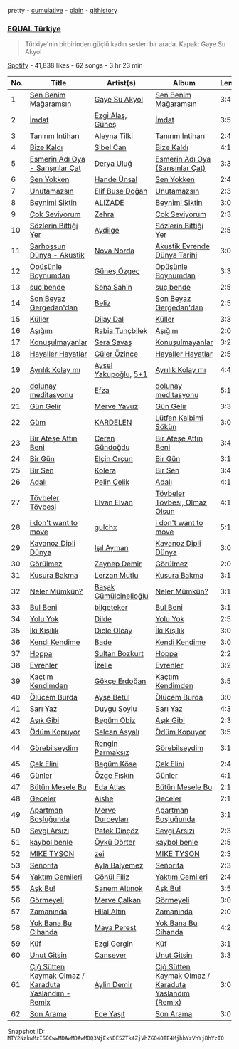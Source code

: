 pretty - [cumulative](/playlists/cumulative/37i9dQZF1DX3aD9A9aINSs.md) - [plain](/playlists/plain/37i9dQZF1DX3aD9A9aINSs) - [githistory](https://github.githistory.xyz/mackorone/spotify-playlist-archive/blob/main/playlists/plain/37i9dQZF1DX3aD9A9aINSs)

### [EQUAL Türkiye](https://open.spotify.com/playlist/37i9dQZF1DX3aD9A9aINSs)

> Türkiye'nin birbirinden güçlü kadın sesleri bir arada\. Kapak: Gaye Su Akyol

[Spotify](https://open.spotify.com/user/spotify) - 41,838 likes - 62 songs - 3 hr 23 min

| No. | Title | Artist(s) | Album | Length |
|---|---|---|---|---|
| 1 | [Sen Benim Mağaramsın](https://open.spotify.com/track/6w8wCVir8mfPfNGzB6Ap3j) | [Gaye Su Akyol](https://open.spotify.com/artist/0VsS7WKuNEsKGNIWuiwSyZ) | [Sen Benim Mağaramsın](https://open.spotify.com/album/6yWmxGqxfeUDMDM3mPOHVc) | 3:46 |
| 2 | [İmdat](https://open.spotify.com/track/4EqdtryLzCbXYK0Pr1e5p7) | [Ezgi Alaş](https://open.spotify.com/artist/3MPYl70VF5QlFVTOTRC9PZ), [Güneş](https://open.spotify.com/artist/0L3wrFI3QcbXAvFL7IaPQX) | [İmdat](https://open.spotify.com/album/2J5UY6OAgNrcA4ESKWQarx) | 3:54 |
| 3 | [Tanırım İntiharı](https://open.spotify.com/track/7s6yYB04JE83gdTybGJe4x) | [Aleyna Tilki](https://open.spotify.com/artist/4ckLjJztj53Ifid7WHweBn) | [Tanırım İntiharı](https://open.spotify.com/album/0miT4OrEIjnNlLDDHFPetS) | 2:47 |
| 4 | [Bize Kaldı](https://open.spotify.com/track/4SpbyEU2eWqR8bVpBaWNLR) | [Sibel Can](https://open.spotify.com/artist/2IiSMrjpXiteqhISWXkdUG) | [Bize Kaldı](https://open.spotify.com/album/7rIs9VYWm9AqK4aqTk7B51) | 4:14 |
| 5 | [Esmerin Adı Oya \- Sarışınlar Çat](https://open.spotify.com/track/5TPK3RmACz6NQF2fVB0pQb) | [Derya Uluğ](https://open.spotify.com/artist/7A6T0nTpXnPXDUGM1yEjEj) | [Esmerin Adı Oya \(Sarışınlar Çat\)](https://open.spotify.com/album/4rqcBFhRcBT5DqEKqSyHPY) | 3:30 |
| 6 | [Sen Yokken](https://open.spotify.com/track/4NMJzl0n1gdDmCFWtqiRHM) | [Hande Ünsal](https://open.spotify.com/artist/6YapGsI8u59kfewJjjJ2LJ) | [Sen Yokken](https://open.spotify.com/album/7MkcVM5HHkeJV1rT7yrgHW) | 2:42 |
| 7 | [Unutamazsın](https://open.spotify.com/track/0NQpsWRQP4W9LDLNo6RZ7m) | [Elif Buse Doğan](https://open.spotify.com/artist/56hgP8k96P8s7hQyMvXCHS) | [Unutamazsın](https://open.spotify.com/album/51PhvJu6YEVRdsVACNsgoY) | 2:30 |
| 8 | [Beynimi Siktin](https://open.spotify.com/track/4YjDw6azfkK9uyn4As5nDB) | [ALIZADE](https://open.spotify.com/artist/1EPZusBDP8yewhsaKtwktz) | [Beynimi Siktin](https://open.spotify.com/album/3feDEGL0SDtEqyNnHCesGw) | 3:04 |
| 9 | [Çok Seviyorum](https://open.spotify.com/track/1u6o64TzSoXNlBjeWyn3OE) | [Zehra](https://open.spotify.com/artist/2kdaYJfJVIGBaNcMmrg13p) | [Çok Seviyorum](https://open.spotify.com/album/4jkY2dgtksnHBNPrp29jww) | 2:33 |
| 10 | [Sözlerin Bittiği Yer](https://open.spotify.com/track/7sVy0m1T77LTQiH1MNx6Ab) | [Aydilge](https://open.spotify.com/artist/0cjA9XY1jx3RlniZbMkCWy) | [Sözlerin Bittiği Yer](https://open.spotify.com/album/4wtZmJ9z8asWYxoQppWawy) | 2:57 |
| 11 | [Sarhoşsun Dünya \- Akustik](https://open.spotify.com/track/6KfYpYXPKECIhjvIP9fukW) | [Nova Norda](https://open.spotify.com/artist/0A5AyLcMXZRmLE7i2maS0R) | [Akustik Evrende Dünya Tarihi](https://open.spotify.com/album/1JLUlc311J9UMkoqB2H2xS) | 3:05 |
| 12 | [Öpüşünle Boynumdan](https://open.spotify.com/track/1WwbiqFfGaIlqa63q2lCMT) | [Güneş Özgeç](https://open.spotify.com/artist/6mkCYg6ZwD3mv7XnLy19CB) | [Öpüşünle Boynumdan](https://open.spotify.com/album/6BmDTTrYFW7askosgQZhal) | 3:38 |
| 13 | [suç bende](https://open.spotify.com/track/1Cx75Ar7sN7zPogkCUR4Xd) | [Sena Şahin](https://open.spotify.com/artist/40VwjQ6yxDV90bjbDU124W) | [suç bende](https://open.spotify.com/album/1BawyviutGxsxUxczk49On) | 2:54 |
| 14 | [Son Beyaz Gergedan'dan](https://open.spotify.com/track/5otwt5y828CMRl2vr2aWRR) | [Beliz](https://open.spotify.com/artist/12QL4EXEXsPTOVjXBc8BD4) | [Son Beyaz Gergedan'dan](https://open.spotify.com/album/0pp18NYoYqZxNTWAbNvFft) | 2:57 |
| 15 | [Küller](https://open.spotify.com/track/5NIlDcCT0M8Kto5BWPCAqV) | [Dilay Dal](https://open.spotify.com/artist/0dgKXNAgYiDNSdMBFQEbv1) | [Küller](https://open.spotify.com/album/1mhWvwi99t95sYzgApE6Hv) | 3:34 |
| 16 | [Aşığım](https://open.spotify.com/track/2rVDAkhkNJeO6ylj4ohFjj) | [Rabia Tunçbilek](https://open.spotify.com/artist/6LFDD8c2UxP6NDMfrmlSMk) | [Aşığım](https://open.spotify.com/album/04usfyimGEOUwSlfayyrtk) | 2:02 |
| 17 | [Konuşulmayanlar](https://open.spotify.com/track/2tZ9wMlDXKBcfBqoBBmk1D) | [Sera Savaş](https://open.spotify.com/artist/0ZJEJs5ckjTCpL7BpyAHAF) | [Konuşulmayanlar](https://open.spotify.com/album/4uJad6JTNpY9YroACsFvNL) | 3:25 |
| 18 | [Hayaller Hayatlar](https://open.spotify.com/track/0anvD6eRPtfSgVOIadlI6B) | [Güler Özince](https://open.spotify.com/artist/4KonFbiSZXcrs9ZLe2A1mX) | [Hayaller Hayatlar](https://open.spotify.com/album/2iDjEDYHYRR9Ae76t68Czp) | 2:59 |
| 19 | [Ayrılık Kolay mı](https://open.spotify.com/track/5mHnMvkEIhx5SAUXhC74C8) | [Aysel Yakupoğlu](https://open.spotify.com/artist/2ZXIEujgkSOHFk47ra8Z1m), [5+1](https://open.spotify.com/artist/79u45H3Jr4rRRARgfCgsra) | [Ayrılık Kolay mı](https://open.spotify.com/album/3qJZ7UieMHmqj4B8nfSrV3) | 4:46 |
| 20 | [dolunay meditasyonu](https://open.spotify.com/track/3kX8em4J8LB096jDhJJxtO) | [Efza](https://open.spotify.com/artist/4gPXQMEdpsYmYZWtbk4ATJ) | [dolunay meditasyonu](https://open.spotify.com/album/4lrpDOKhGpL9PkVqBqYvQf) | 5:17 |
| 21 | [Gün Gelir](https://open.spotify.com/track/4MJuierRzALShybalYgnqm) | [Merve Yavuz](https://open.spotify.com/artist/1XDB3Z3o3zlgYN9dqEP5Rw) | [Gün Gelir](https://open.spotify.com/album/17hfdqwa0Lqxq8TrGakuch) | 3:37 |
| 22 | [Güm](https://open.spotify.com/track/7a51GZnqBaAOsMgGpbrO7d) | [KARDELEN](https://open.spotify.com/artist/4mNGMbwJpaXOAAqbAOEQms) | [Lütfen Kalbimi Sökün](https://open.spotify.com/album/4AA81z6a79qKsUPhGb2my7) | 3:02 |
| 23 | [Bir Ateşe Attın Beni](https://open.spotify.com/track/2PMapmxvMFp433esl0m6JD) | [Ceren Gündoğdu](https://open.spotify.com/artist/2t6i0lQOkrmuIInzYZFM90) | [Bir Ateşe Attın Beni](https://open.spotify.com/album/6XtwBOvkjs4GRsWnfq3yrE) | 3:45 |
| 24 | [Bir Gün](https://open.spotify.com/track/3ElINKvQUDuu9wmKkKX0PG) | [Elçin Orçun](https://open.spotify.com/artist/1e6JMnBTnlsmLfUIshPefJ) | [Bir Gün](https://open.spotify.com/album/1SVKOeVwtit5mMEjMABdjc) | 3:10 |
| 25 | [Bir Sen](https://open.spotify.com/track/1tXIxjedVUxZ05256Z63s1) | [Kolera](https://open.spotify.com/artist/2WrrDGOjPL1QFuLB45DZ7Q) | [Bir Sen](https://open.spotify.com/album/7bgZLhzFddYpz0RZjBLoIE) | 3:44 |
| 26 | [Adalı](https://open.spotify.com/track/0fqW7BBDU66tYemkDI8OVj) | [Pelin Çelik](https://open.spotify.com/artist/7kXc20Mf8rXcmW4eiV3OrO) | [Adalı](https://open.spotify.com/album/3qLx7Urz8oJXxdTEhaMhEz) | 4:11 |
| 27 | [Tövbeler Tövbesi](https://open.spotify.com/track/4uGPXLAwryUw5fH0u0AXAn) | [Elvan Elvan](https://open.spotify.com/artist/0t2P5mPqFnG1RxqK6s93zW) | [Tövbeler Tövbesi, Olmaz Olsun](https://open.spotify.com/album/0o4a3HvjquzMSowRR6wge5) | 4:12 |
| 28 | [i don't want to move](https://open.spotify.com/track/1wMHErCcAIAeU4PpIUd3l9) | [gulchx](https://open.spotify.com/artist/28azYZonw0glkoenF39SFK) | [i don't want to move](https://open.spotify.com/album/0qmIoMo45H2Zd2ioDGm593) | 5:10 |
| 29 | [Kavanoz Dipli Dünya](https://open.spotify.com/track/0bDSga9A3VmVS5i1Tz014U) | [Işıl Ayman](https://open.spotify.com/artist/5q6bMEU5EbDAOrTFUvOsC0) | [Kavanoz Dipli Dünya](https://open.spotify.com/album/2Y9FxEnCk3CZDiOu89lLHl) | 3:03 |
| 30 | [Görülmez](https://open.spotify.com/track/7khAjpvVflmoMX92LWaxUW) | [Zeynep Demir](https://open.spotify.com/artist/7D5fQOVySdv2FADQhxNly9) | [Görülmez](https://open.spotify.com/album/3sZYC5Qu1gjnA4TNt1dvjv) | 2:03 |
| 31 | [Kusura Bakma](https://open.spotify.com/track/4E3LchPdBVGTYHbhHLoBs5) | [Lerzan Mutlu](https://open.spotify.com/artist/2df65u5r3jxFWnlDF3L4aF) | [Kusura Bakma](https://open.spotify.com/album/0TOPcvrCVZKVSp25X7PzhS) | 3:19 |
| 32 | [Neler Mümkün?](https://open.spotify.com/track/5J1GJHxgnugB6bKzZizHGR) | [Başak Gümülcinelioğlu](https://open.spotify.com/artist/2t63DLmOGdPDk8AiF8qPPN) | [Neler Mümkün?](https://open.spotify.com/album/0L1GuEuzBKhwjgqTsdnIk3) | 3:10 |
| 33 | [Bul Beni](https://open.spotify.com/track/5lJTE1NKtBa9M4OYuZpYm8) | [bilgeteker](https://open.spotify.com/artist/4rD6EbWSKCTd59j1B7U7MI) | [Bul Beni](https://open.spotify.com/album/3plO7HV6GgbL9TJorSVaER) | 3:10 |
| 34 | [Yolu Yok](https://open.spotify.com/track/7JASZe5W1Xuu8hoMuAQeo3) | [Dilde](https://open.spotify.com/artist/0GDoXnSw4iGdysDQWCiuP3) | [Yolu Yok](https://open.spotify.com/album/48OGtuda8HgcPVCqqm5enB) | 2:52 |
| 35 | [İki Kişilik](https://open.spotify.com/track/0D4jeMcXabQ9yfozEAqBV3) | [Dicle Olcay](https://open.spotify.com/artist/0cJTMh5Hf6Z2iK6kBHYsC4) | [İki Kişilik](https://open.spotify.com/album/2ZZ2sKdv7z5V9twV3ndile) | 3:02 |
| 36 | [Kendi Kendime](https://open.spotify.com/track/5DZSrudPLnD59gjqchnhAt) | [Bade](https://open.spotify.com/artist/0PtAztBAwJWdQD5BABZKtz) | [Kendi Kendime](https://open.spotify.com/album/2nDgEPMZjHy2eZzvYdlFY4) | 3:04 |
| 37 | [Hoppa](https://open.spotify.com/track/6uOyfCRDHzikfQHmMt1vXr) | [Sultan Bozkurt](https://open.spotify.com/artist/5mW02gQvUeLMSRfc45fTRB) | [Hoppa](https://open.spotify.com/album/4QdOwdgjyMKXAFBuOBmixC) | 2:28 |
| 38 | [Evrenler](https://open.spotify.com/track/0LwSkdfLi6PBwtENshCKPE) | [İzelle](https://open.spotify.com/artist/6WrduelskQhS1vhzcHSnNY) | [Evrenler](https://open.spotify.com/album/1gn1N6ykCPszkc7DFf0rlc) | 3:28 |
| 39 | [Kaçtım Kendimden](https://open.spotify.com/track/1Y0JIGO8law4uVoyeElRt3) | [Gökçe Erdoğan](https://open.spotify.com/artist/2gigknSwm6nchGBu7guSbj) | [Kaçtım Kendimden](https://open.spotify.com/album/1zsM3WerlplZ0cGpFxpStv) | 3:57 |
| 40 | [Ölücem Burda](https://open.spotify.com/track/58crpkEbVZiO4uwCETmM7M) | [Ayşe Betül](https://open.spotify.com/artist/1wIRBDyxpwh24UQL8qrnW7) | [Ölücem Burda](https://open.spotify.com/album/1xy6X9C9cgVq7z2bP9Nx1V) | 3:01 |
| 41 | [Sarı Yaz](https://open.spotify.com/track/2ZDbd6LywdEF7jz9FSIbGm) | [Duygu Soylu](https://open.spotify.com/artist/4rGbEwbyxCn54KVvV589AY) | [Sarı Yaz](https://open.spotify.com/album/6nOckiHWDtyo6AfoBLCvVe) | 4:36 |
| 42 | [Aşık Gibi](https://open.spotify.com/track/2SMr1xie5qnTHTcTYiCfoQ) | [Begüm Obiz](https://open.spotify.com/artist/701O6J6F1FSADHQkFXJN5t) | [Aşık Gibi](https://open.spotify.com/album/0GwwojZQXdvuCcVZQ62G43) | 2:30 |
| 43 | [Ödüm Kopuyor](https://open.spotify.com/track/55Wr7UZXioue8IhHGM6v0e) | [Selcan Asyalı](https://open.spotify.com/artist/5iPYL1o4DRaHt1TxncOA1W) | [Ödüm Kopuyor](https://open.spotify.com/album/1xgKretg7ZFN7GQAyqHneA) | 3:54 |
| 44 | [Görebilseydim](https://open.spotify.com/track/0DT85W0vusZAIvU4e8RJjZ) | [Rengin Parmaksız](https://open.spotify.com/artist/6lTTdOALmg7BCwRr8iXmr9) | [Görebilseydim](https://open.spotify.com/album/4ooT2kEiGoeK3dsyBqxk6o) | 3:19 |
| 45 | [Çek Elini](https://open.spotify.com/track/25IhcJACqYSSlXSOK5KdX9) | [Begüm Köse](https://open.spotify.com/artist/1t0sswpiSj5CU2qD86y0RF) | [Çek Elini](https://open.spotify.com/album/0kWYkyUY4UHOQZtAOjcF47) | 2:42 |
| 46 | [Günler](https://open.spotify.com/track/4J2A21uneMcER5LVzFk8XB) | [Özge Fışkın](https://open.spotify.com/artist/0acW6PhzqNwRvVcnRozzfB) | [Günler](https://open.spotify.com/album/51owUWWdf1inrCyP1FZKls) | 4:17 |
| 47 | [Bütün Mesele Bu](https://open.spotify.com/track/2l91k0lBpU1lvfzG7Dj2Cx) | [Eda Atlas](https://open.spotify.com/artist/7evFI1HE86akQXdNhdWJVd) | [Bütün Mesele Bu](https://open.spotify.com/album/6GcyHik9Y7zseilIG7hP4U) | 2:16 |
| 48 | [Geceler](https://open.spotify.com/track/18IJFVtJ7vuqhfHltDaEus) | [Aishe](https://open.spotify.com/artist/0O4H5buGzNVQ9wp334e1wg) | [Geceler](https://open.spotify.com/album/30f2Ojg4PSKwythUfsdbhh) | 2:19 |
| 49 | [Apartman Boşluğunda](https://open.spotify.com/track/1PaJLCiL07ZwV4N2W2CWFU) | [Merve Durceylan](https://open.spotify.com/artist/7IsfckTGN8CfN1mrfqxyWR) | [Apartman Boşluğunda](https://open.spotify.com/album/2Tt7BFX3grNqWu1morAZFc) | 3:15 |
| 50 | [Sevgi Arsızı](https://open.spotify.com/track/76rrRDkywRniRX4rpcYFRv) | [Petek Dinçöz](https://open.spotify.com/artist/3v23sHokmHxpTMLEzCWwYn) | [Sevgi Arsızı](https://open.spotify.com/album/1C8WCdf3KUpmAuYJyI61om) | 2:36 |
| 51 | [kaybol benle](https://open.spotify.com/track/1AXuc0gXJzh3NiCmYTOh5f) | [Öykü Dörter](https://open.spotify.com/artist/610R56u4V2V2kVtyLenbFA) | [kaybol benle](https://open.spotify.com/album/1DmgG71zMUs47A60h5FXgQ) | 2:50 |
| 52 | [MIKE TYSON](https://open.spotify.com/track/0L4BANpC5aokZvtkdDucbi) | [zei](https://open.spotify.com/artist/0EuuCfvKdq4FHDyXHoOspa) | [MIKE TYSON](https://open.spotify.com/album/1qPPBqSlqCyZQXk0bI0JDY) | 2:33 |
| 53 | [Señorita](https://open.spotify.com/track/5E9ae7Dav7LNKdkIHUhF2l) | [Ayla Balyemez](https://open.spotify.com/artist/5WHXQlxkJQuedZq67HAACK) | [Señorita](https://open.spotify.com/album/6swbx3yGDGQbuXz5ESGE0M) | 2:34 |
| 54 | [Yaktım Gemileri](https://open.spotify.com/track/3Qe6AQaUvMDHgS1ePxd7ur) | [Gönül Filiz](https://open.spotify.com/artist/2MAM9tE3rWmnhEJ7V08Knh) | [Yaktım Gemileri](https://open.spotify.com/album/4G0M1jvqS7PjhIydDsyqqM) | 2:49 |
| 55 | [Aşk Bu!](https://open.spotify.com/track/2Kjslh2hh8CB52HXisCf2s) | [Sanem Altınok](https://open.spotify.com/artist/6b9bJeafyLKVXvfFXqojCH) | [Aşk Bu!](https://open.spotify.com/album/5reg0Gc0lFJ2VV2JB3I5Ai) | 3:56 |
| 56 | [Görmeyeli](https://open.spotify.com/track/7k4P9jf2ryGFs8FlGAEHAY) | [Merve Çalkan](https://open.spotify.com/artist/40nToqTbZUUXhFhx4zkbD3) | [Görmeyeli](https://open.spotify.com/album/3lxklLXC4UArzwI3fUeLgk) | 3:02 |
| 57 | [Zamanında](https://open.spotify.com/track/72EFhn58PvmX7pRpmWXzYO) | [Hilal Altın](https://open.spotify.com/artist/5mx3mJMa3mF4PP0UxNh1Ax) | [Zamanında](https://open.spotify.com/album/1L1cKYqBEffYBWQUCTNhIP) | 2:01 |
| 58 | [Yok Bana Bu Cihanda](https://open.spotify.com/track/4DhyDAN1yx5WNYQEeWaCSd) | [Maya Perest](https://open.spotify.com/artist/35zOeNPm5Zx3AgzzG0BBfj) | [Yok Bana Bu Cihanda](https://open.spotify.com/album/26VGDBIPiwDyJxOC9N77Hn) | 4:28 |
| 59 | [Küf](https://open.spotify.com/track/4jTh6jiN97TzjiDCWxlcli) | [Ezgi Gergin](https://open.spotify.com/artist/2EMMNlNS4JYqsJpXZNFCcb) | [Küf](https://open.spotify.com/album/336KL6HKYMWioh1TTtuRkI) | 3:10 |
| 60 | [Unut Gitsin](https://open.spotify.com/track/6ksOGk7qXq19WCYt7yD5SR) | [Cansever](https://open.spotify.com/artist/4i6eVyyyPdSryQCzO7GK0K) | [Unut Gitsin](https://open.spotify.com/album/46fCLQ6SCTWU45DSom2nFY) | 3:34 |
| 61 | [Çiğ Sütten Kaymak Olmaz / Karaduta Yaslandım \- Remix](https://open.spotify.com/track/4ucgXp0FRel2J3BkdMXW6B) | [Aylin Demir](https://open.spotify.com/artist/6ZEvuMWAUu9h7TmSbQKcPZ) | [Çiğ Sütten Kaymak Olmaz / Karaduta Yaslandım \(Remix\)](https://open.spotify.com/album/5mGyvOQ6NLvU3yEdPJGIrV) | 3:01 |
| 62 | [Son Arama](https://open.spotify.com/track/6OGO6YKvaZc3dcAtRBWsmd) | [Ece Yaşıt](https://open.spotify.com/artist/3eDccmHdX8Ve1eI7VULC3X) | [Son Arama](https://open.spotify.com/album/6UBU6bfNy3Pg0whPX50pjv) | 3:08 |

Snapshot ID: `MTY2NzkwMzI5OCwwMDAwMDAwMDQ3NjExNDE5ZTk4ZjVhZGQ4OTE4MjhhYzVhYjBhYzI0`

